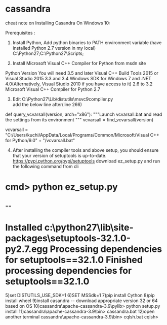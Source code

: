 # cassandra
cheat note on Installing Casandra On Windows 10:


Prerequisites :

1) Install Python, Add python binaries to PATH environment variable  (have installed Python 2.7 version in my local)
C:\Python27;C:\Python27\Scripts;

2) Install Microsoft Visual C++ Compiler for Python from msdn site

Python Version   You will need
3.5 and later    Visual C++ Build Tools 2015 or Visual Studio 2015
3.3 and 3.4      Windows SDK for Windows 7 and .NET 4.0(Alternatively, Visual Studio 2010 if you have access to it)
2.6 to 3.2 		 Microsoft Visual C++ Compiler for Python 2.7

3) Edit C:\Python27\Lib\distutils\msvc9compiler.py  
add the below  line after(line 266) 

def query_vcvarsall(version, arch="x86"):
    """Launch vcvarsall.bat and read the settings from its environment
    """
    vcvarsall = find_vcvarsall(version) 

 vcvarsall = "C:/Users/kuchi/AppData/Local/Programs/Common/Microsoft/Visual C++ for Python/9.0" + "/vcvarsall.bat"

 4) After installing the compiler tools and above setup, you should ensure that your version of setuptools is up-to-date.
 https://pypi.python.org/pypi/setuptools
 download ez_setup.py and run the following command from cli

 cmd> python ez_setup.py
===================================================================
--
--
Installed c:\python27\lib\site-packages\setuptools-32.1.0-py2.7.egg
Processing dependencies for setuptools==32.1.0
Finished processing dependencies for setuptools==32.1.0
====================================================================

 5)set DISTUTILS_USE_SDK=1
 6)SET MSSdk=1
 7)pip install Cython
 8)pip install wheel
 9)install casandra -- download appropriate version 32 or 64 based on OS
 10)cassandra\apache-cassandra-3.9\pylib> python setup.py install
 11)cassandra\apache-cassandra-3.9\bin> cassandra.bat
 12)open another terminal 
 cassandra\apache-cassandra-3.9\bin> cqlsh.bat
 cqlsh>
